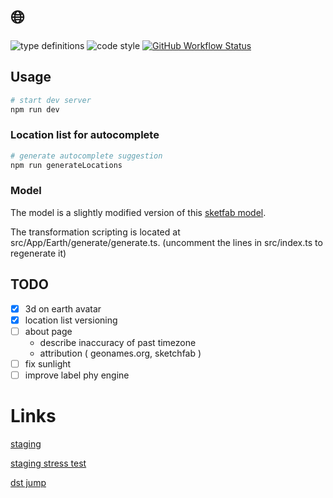 # 🌐

![type definitions](https://img.shields.io/npm/types/typescript?style=flat-square)
![code style](https://img.shields.io/badge/code_style-prettier-ff69b4.svg?style=flat-square)
[![GitHub Workflow Status](https://img.shields.io/github/workflow/status/platane/timezone-rocks/test?label=test&style=flat-square)](https://github.com/Platane/timezone-rocks/actions/workflows/main.yml)

## Usage

```sh
# start dev server
npm run dev
```

### Location list for autocomplete

```sh
# generate autocomplete suggestion
npm run generateLocations
```

### Model

The model is a slightly modified version of this [sketfab model](https://sketchfab.com/3d-models/earth-0caafb7e837047a688a3e504c0ea74af).

The transformation scripting is located at src/App/Earth/generate/generate.ts. (uncomment the lines in src/index.ts to regenerate it)

## TODO

- [x] 3d on earth avatar
- [x] location list versioning
- [ ] about page
  - describe inaccuracy of past timezone
  - attribution ( geonames.org, sketchfab )
- [ ] fix sunlight
- [ ] improve label phy engine

# Links

[staging](https://timezone-rocks-master.surge.sh)

[staging stress test](https://timezone-rocks-master.surge.sh/#WBLAmAAEIACYAAOAAJIAApgATCABuAAHgAEiAASYAJQgApgAS4ABsgAGmADcIAO4AE+AA==)

[dst jump](https://timezone-rocks-master.surge.sh/#WBLJsBJAA==-2021-03-28T01:00z)
